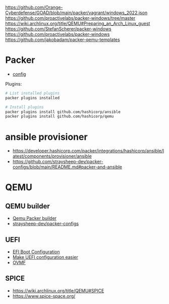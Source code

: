 https://github.com/Orange-Cyberdefense/GOAD/blob/main/packer/vagrant/windows_2022.json
https://github.com/proactivelabs/packer-windows/tree/master
https://wiki.archlinux.org/title/QEMU#Preparing_an_Arch_Linux_guest
https://github.com/StefanScherer/packer-windows
https://github.com/proactivelabs/packer-windows
https://github.com/jakobadam/packer-qemu-templates


# Packer
* [config](https://developer.hashicorp.com/packer/docs/configure)

Plugins:
```bash
# List installed plugins
packer plugins installed

# Install plugins
packer plugins install github.com/hashicorp/ansible
packer plugins install github.com/hashicorp/qemu
```

# ansible provisioner

* https://developer.hashicorp.com/packer/integrations/hashicorp/ansible/latest/components/provisioner/ansible
* https://github.com/straysheep-dev/packer-configs/blob/main/README.md#packer-and-ansible

# QEMU

## QEMU builder 
* [Qemu Packer builder](https://developer.hashicorp.com/packer/integrations/hashicorp/qemu/latest/components/builder/qemu)
* [straysheep-dev/packer-configs](https://github.com/straysheep-dev/packer-configs/blob/main/README.md)

## UEFI
* [EFI Boot Configuration](https://developer.hashicorp.com/packer/integrations/hashicorp/qemu/latest/components/builder/qemu#efi-boot-configuration)
* [Make UEFI configuration easier](https://github.com/hashicorp/packer-plugin-qemu/issues/97)
* [OVMF](https://github.com/tianocore/tianocore.github.io/wiki/OVMF)



## SPICE

* https://wiki.archlinux.org/title/QEMU#SPICE
* https://www.spice-space.org/